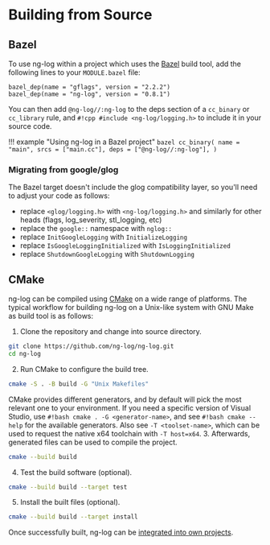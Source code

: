 # Building from Source

## Bazel

To use ng-log within a project which uses the [Bazel](https://bazel.build/) build
tool, add the following lines to your `MODULE.bazel` file:

``` bazel title="MODULE.bazel"
bazel_dep(name = "gflags", version = "2.2.2")
bazel_dep(name = "ng-log", version = "0.8.1")
```

You can then add `@ng-log//:ng-log` to
the deps section of a `cc_binary` or
`cc_library` rule, and `#!cpp #include <ng-log/logging.h>` to
include it in your source code.

!!! example "Using ng-log in a Bazel project"
    ``` bazel
    cc_binary(
        name = "main",
        srcs = ["main.cc"],
        deps = ["@ng-log//:ng-log"],
    )
    ```

### Migrating from google/glog

The Bazel target doesn't include the glog compatibility layer, so you'll need to
adjust your code as follows:

-   replace `<glog/logging.h>` with `<ng-log/logging.h>` and similarly for other heads (flags, log_severity, stl_logging, etc)
-   replace the `google::` namespace with `nglog::`
-   replace `InitGoogleLogging` with `InitializeLogging`
-   replace `IsGoogleLoggingInitialized` with `IsLoggingInitialized`
-   replace `ShutdownGoogleLogging` with `ShutdownLogging`

## CMake

ng-log can be compiled using [CMake](http://www.cmake.org) on a wide range of
platforms. The typical workflow for building ng-log on a Unix-like system with GNU
Make as build tool is as follows:

1.  Clone the repository and change into source directory.
  ``` bash
  git clone https://github.com/ng-log/ng-log.git
  cd ng-log
  ```
2.  Run CMake to configure the build tree.
  ``` bash
  cmake -S . -B build -G "Unix Makefiles"
  ```
  CMake provides different generators, and by default will pick the most
  relevant one to your environment. If you need a specific version of Visual
  Studio, use `#!bash cmake . -G <generator-name>`, and see `#!bash cmake
  --help` for the available generators. Also see `-T <toolset-name>`, which can
  be used to request the native x64 toolchain with `-T host=x64`.
3.  Afterwards, generated files can be used to compile the project.
  ``` bash
  cmake --build build
  ```
4.  Test the build software (optional).
  ``` bash
  cmake --build build --target test
  ```
5.  Install the built files (optional).
  ``` bash
  cmake --build build --target install
  ```

Once successfully built, ng-log can be [integrated into own projects](usage.md).
